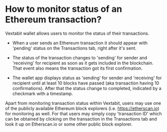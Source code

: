 # How to monitor status of an Ethereum transaction?

Vextabit wallet allows users to monitor the status of their transactions.

- When a user sends an Ethereum transaction it should appear with 'pending' status on the Transactions tab, right after it's sent.

- The status of the transaction changes to 'sending' for sender and 'receiving' for recipient as soon as it gets included in the blockchain. That event also means the transaction got its first confirmation.

- The wallet app displays status as 'sending' for sender and 'receiving' for recipient until at least 10 blocks have passed (aka transaction having 10 confirmations). After that the status change to completed, indicated by a checkmark with a timestamp.

Apart from monitoring transaction status within Vextabit, users may use one of the publicly available Ethereum block explorers (i.e. https://etherscan.io) for monitoring as well. For that users may simply copy 'transaction ID' which can be obtained by clicking on the transaction in the Transactions tab and look it up on Etherscan.io or some other public block explorer.

